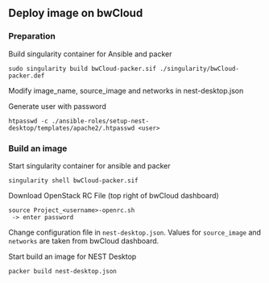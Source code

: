 ## Deploy image on bwCloud


### Preparation

Build singularity container for Ansible and packer
```
sudo singularity build bwCloud-packer.sif ./singularity/bwCloud-packer.def
```

Modify image_name, source_image and networks in nest-desktop.json

Generate user with password
```
htpasswd -c ./ansible-roles/setup-nest-desktop/templates/apache2/.htpasswd <user>
```

### Build an image

Start singularity container for ansible and packer
```
singularity shell bwCloud-packer.sif
```

Download OpenStack RC File (top right of bwCloud dashboard)
```
source Project_<username>-openrc.sh
 -> enter password
```

Change configuration file in ``nest-desktop.json``.
Values for ``source_image`` and ``networks`` are taken from bwCloud dashboard.

Start build an image for NEST Desktop
```
packer build nest-desktop.json
```

